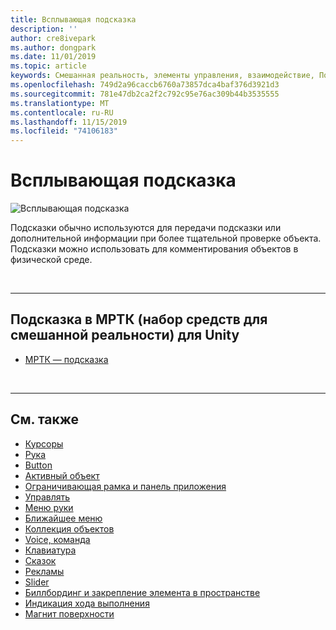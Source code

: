 ```yaml
---
title: Всплывающая подсказка
description: ''
author: cre8ivepark
ms.author: dongpark
ms.date: 11/01/2019
ms.topic: article
keywords: Смешанная реальность, элементы управления, взаимодействие, Пользовательский интерфейс, UX
ms.openlocfilehash: 749d2a96caccb6760a73857dca4baf376d3921d3
ms.sourcegitcommit: 781e47db2ca2f2c792c95e76ac309b44b3535555
ms.translationtype: MT
ms.contentlocale: ru-RU
ms.lasthandoff: 11/15/2019
ms.locfileid: "74106183"
---
```

# <a name="tooltip"></a>Всплывающая подсказка

![Всплывающая подсказка](images/UX/UX_Hero_Tooltip.jpg)

Подсказки обычно используются для передачи подсказки или дополнительной информации при более тщательной проверке объекта. Подсказки можно использовать для комментирования объектов в физической среде.

<br>

---

## <a name="tooltip-in-mrtkmixed-reality-toolkit-for-unity"></a>Подсказка в МРТК (набор средств для смешанной реальности) для Unity

* [МРТК — подсказка](https://microsoft.github.io/MixedRealityToolkit-Unity/Documentation/README_Tooltip.html)

<br>

---

## <a name="see-also"></a>См. также

* [Курсоры](cursors.md)
* [Рука](point-and-commit.md)
* [Button](button.md)
* [Активный объект](interactable-object.md)
* [Ограничивающая рамка и панель приложения](app-bar-and-bounding-box.md)
* [Управлять](direct-manipulation.md)
* [Меню руки](hand-menu.md)
* [Ближайшее меню](near-menu.md)
* [Коллекция объектов](object-collection.md)
* [Voice, команда](voice-input.md)
* [Клавиатура](keyboard.md)
* [Сказок](tooltip.md)
* [Рекламы](slate.md)
* [Slider](slider.md)
* [Биллбординг и закрепление элемента в пространстве](billboarding-and-tag-along.md)
* [Индикация хода выполнения](progress.md)
* [Магнит поверхности](surface-magnetism.md)
